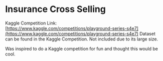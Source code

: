 # Insurance Cross Selling

Kaggle Competition Link: [https://www.kaggle.com/competitions/playground-series-s4e7](https://www.kaggle.com/competitions/playground-series-s4e7)
Dataset can be found in the Kaggle Competition. Not included due to its large size.

Was inspired to do a Kaggle competition for fun and thought this would be cool.
